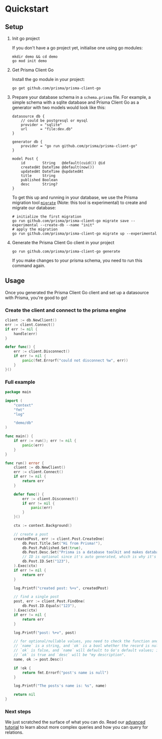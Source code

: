# Quickstart

## Setup

1) Init go project

    If you don't have a go project yet, initialise one using go modules:

    ```shell script
    mkdir demo && cd demo
    go mod init demo
    ```

2) Get Prisma Client Go

    Install the go module in your project:

    ```shell script
    go get github.com/prisma/prisma-client-go
    ```

3) Prepare your database schema in a `schema.prisma` file. For example, a simple schema with a sqlite database and Prisma Client Go as a generator with two models would look like this:

    ```prisma
    datasource db {
        // could be postgresql or mysql
        provider = "sqlite"
        url      = "file:dev.db"
    }

    generator db {
        provider = "go run github.com/prisma/prisma-client-go"
    }

    model Post {
        id        String   @default(cuid()) @id
        createdAt DateTime @default(now())
        updatedAt DateTime @updatedAt
        title     String
        published Boolean
        desc      String?
    }
    ```

    To get this up and running in your database, we use the Prisma migration tool [`migrate`](https://github.com/prisma/migrate) (Note: this tool is experimental) to create and migrate our database:

    ```shell script
    # initialize the first migration
    go run github.com/prisma/prisma-client-go migrate save --experimental --create-db --name "init"
    # apply the migration
    go run github.com/prisma/prisma-client-go migrate up --experimental
    ```

4) Generate the Prisma Client Go client in your project

    ```shell script
    go run github.com/prisma/prisma-client-go generate
    ```

    If you make changes to your prisma schema, you need to run this command again.

## Usage

Once you generated the Prisma Client Go client and set up a datasource with Prisma, you're good to go!

### Create the client and connect to the prisma engine

```go
client := db.NewClient()
err := client.Connect()
if err != nil {
    handle(err)
}

defer func() {
    err := client.Disconnect()
    if err != nil {
        panic(fmt.Errorf("could not disconnect %w", err))
    }
}()
```

### Full example

```go
package main

import (
    "context"
    "fmt"
    "log"

    "demo/db"
)

func main() {
    if err := run(); err != nil {
        panic(err)
    }
}

func run() error {
    client := db.NewClient()
    err := client.Connect()
    if err != nil {
        return err
    }

    defer func() {
        err := client.Disconnect()
        if err != nil {
            panic(err)
        }
    }()

    ctx := context.Background()

    // create a post
    createdPost, err := client.Post.CreateOne(
        db.Post.Title.Set("Hi from Prisma!"),
        db.Post.Published.Set(true),
        db.Post.Desc.Set("Prisma is a database toolkit and makes databases easy."),
        // ID is optional since it's auto generated, which is why it's specified last.
        db.Post.ID.Set("123"),
    ).Exec(ctx)
    if err != nil {
        return err
    }

    log.Printf("created post: %+v", createdPost)

    // find a single post
    post, err := client.Post.FindOne(
        db.Post.ID.Equals("123"),
    ).Exec(ctx)
    if err != nil {
        return err
    }

    log.Printf("post: %+v", post)

    // for optional/nullable values, you need to check the function and create two return values
    // `name` is a string, and `ok` is a bool whether the record is null or not. If it's null,
    // `ok` is false, and `name` will default to Go's default values; in this case an empty string (""). Otherwise,
    // `ok` is true and `desc` will be "my description".
    name, ok := post.Desc()

    if !ok {
        return fmt.Errorf("post's name is null")
    }

    log.Printf("The posts's name is: %s", name)

    return nil
}
```

### Next steps

We just scratched the surface of what you can do. Read our [advanced tutorial](./advanced.md) to
learn about more complex queries and how you can query for relations.
